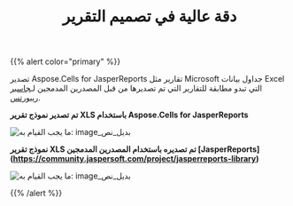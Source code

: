 ﻿---
title: دقة عالية في تصميم التقرير
type: docs
weight: 30
url: /ar/jasperreports/high-fidelity-to-the-report-design/
---
{{% alert color="primary" %}}

 تصدير Aspose.Cells for JasperReports تقارير مثل Microsoft جداول بيانات Excel التي تبدو مطابقة للتقارير التي تم تصديرها من قبل المصدرين المدمجين لـ[جاسبر ريبورتس](https://community.jaspersoft.com/project/jasperreports-library).

**تم تصدير نموذج تقرير XLS باستخدام Aspose.Cells for JasperReports** 

![ما يجب القيام به: image_بديل_نص](high-fidelity-to-the-report-design_1.png)

**نموذج تقرير XLS تم تصديره باستخدام المصدرين المدمجين [JasperReports] (https://community.jaspersoft.com/project/jasperreports-library)**

![ما يجب القيام به: image_بديل_نص](high-fidelity-to-the-report-design_2.png)

{{% /alert %}}
